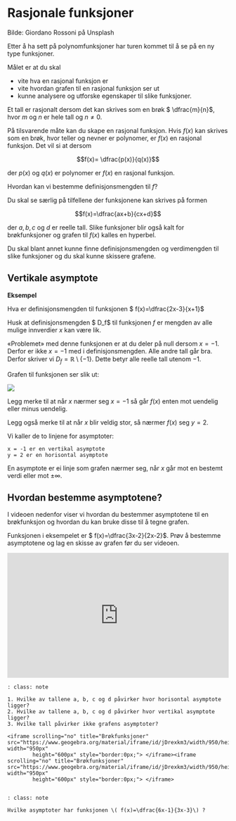# Rasjonale funksjoner

Bilde: Giordano Rossoni på Unsplash



Etter å ha sett på polynomfunksjoner har turen kommet til å se på en ny type  funksjoner.

Målet er at du skal 

* vite hva en rasjonal funksjon er
* vite hvordan grafen til en rasjonal funksjon ser ut
* kunne analysere og utforske egenskaper til slike funksjoner. 



Et tall er rasjonalt dersom det kan skrives som en brøk $ \dfrac{m}{n}$, hvor $m$ og $n$ er hele tall og $n \neq 0$. 

På tilsvarende måte kan du skape en rasjonal funksjon. Hvis $f(x)$ kan skrives som en brøk, hvor teller og nevner er polynomer, er $f(x)$ en rasjonal funksjon. Det vil si at dersom

$$f(x)= \dfrac{p(x)}{q(x)}$$ 

der $p(x)$ og $q(x)$ er polynomer er $f(x)$ en rasjonal funksjon.

Hvordan kan vi bestemme definisjonsmengden til $f$?

Du skal se særlig på tilfellene der funksjonene kan skrives på formen 

$$f(x)=\dfrac{ax+b}{cx+d}$$ 

der $a, b, c$ og $d$ er reelle tall. Slike funksjoner blir også kalt for brøkfunksjoner og grafen til $f(x)$ kalles en hyperbel. 

Du skal blant annet kunne finne definisjonsmengden og verdimengden til slike funksjoner og du skal kunne skissere grafene. 

## Vertikale asymptote

**Eksempel**

Hva er definisjonsmengden til funksjonen $ f(x)=\dfrac{2x-3}{x+1}$ 

Husk at definisjonsmengden $ D_f$ til funksjonen $f$ er mengden av alle mulige innverdier $x$ kan være lik.




«Problemet» med denne funksjonen er at du deler på null dersom $x=-1$. Derfor er ikke $x=-1$ med i definisjonsmengden. Alle andre tall går bra. Derfor skriver vi $D_f=\mathbb{R}\setminus \{-1\}$. Dette betyr alle reelle tall utenom $-1$. 

Grafen til funksjonen ser slik ut: 

![](/bilder/brfunk.png)

Legg merke til at når $x$ nærmer seg $x=-1$ så går $f(x)$ enten mot uendelig eller minus uendelig. 

Legg også merke til at når $x$ blir veldig stor, så nærmer $f(x)$ seg $y=2$. 

Vi kaller de to linjene for asymptoter:

    x = -1 er en vertikal asymptote
    y = 2 er en horisontal asymptote

En asymptote er ei linje som grafen nærmer seg, når $x$ går mot en bestemt verdi eller mot $\pm \infty$. 

## Hvordan bestemme asymptotene? 


I videoen nedenfor viser vi hvordan du bestemmer asymptotene til en brøkfunksjon og hvordan du kan bruke disse til å tegne grafen.

Funksjonen i eksempelet er $ f(x)=\dfrac{3x-2}{2x-2}$. Prøv å bestemme asymptotene og lag en skisse av grafen før du ser videoen.

<div style="padding:56.25% 0 0 0;position:relative;"><iframe src="https://player.vimeo.com/video/85532482?h=70cf90eb5f&title=0&byline=0&portrait=0" style="position:absolute;top:0;left:0;width:100%;height:100%;" frameborder="0" allow="autoplay; fullscreen; picture-in-picture" allowfullscreen></iframe></div><script src="https://player.vimeo.com/api/player.js"></script>


```{admonition} Oppgave 1
: class: note

1. Hvilke av tallene a, b, c og d påvirker hvor horisontal asymptote ligger?
2. Hvilke av tallene a, b, c og d påvirker hvor vertikal asymptote ligger?
3. Hvilke tall påvirker ikke grafens asymptoter?

<iframe scrolling="no" title="Brøkfunksjoner" src="https://www.geogebra.org/material/iframe/id/jDrexkm3/width/950/height/600/border/888888/sfsb/true/smb/false/stb/false/stbh/false/ai/false/asb/false/sri/false/rc/false/ld/false/sdz/false/ctl/false" width="950px"
        height="600px" style="border:0px;"> </iframe><iframe scrolling="no" title="Brøkfunksjoner" src="https://www.geogebra.org/material/iframe/id/jDrexkm3/width/950/height/600/border/888888/sfsb/true/smb/false/stb/false/stbh/false/ai/false/asb/false/sri/false/rc/false/ld/false/sdz/false/ctl/false" width="950px"
        height="600px" style="border:0px;"> </iframe>
        
```

```{admonition} Oppgave 2
: class: note

Hvilke asymptoter har funksjonen \( f(x)=\dfrac{6x-1}{3x-3}\) ?

```